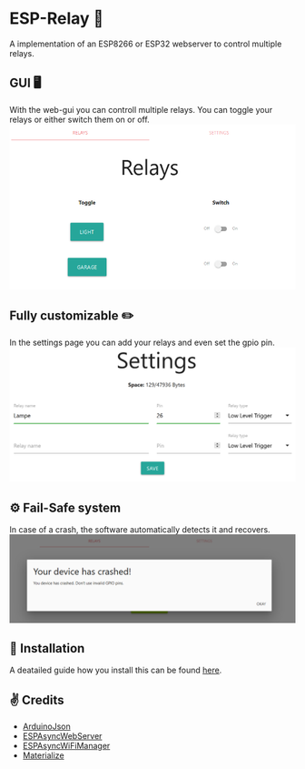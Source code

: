 # ESP-Relay 🔌
A implementation of an ESP8266 or ESP32 webserver to control multiple relays.
## GUI 🖥️
With the web-gui you can controll multiple relays. You can toggle your relays or either switch them on or off.
<img src="/images/main.png">
## Fully customizable ✏️
In the settings page you can add your relays and even set the gpio pin.
<img src="/images/ESP-Relay-settings.png">
## ⚙️ Fail-Safe system
In case of a crash, the software automatically detects it and recovers.
<img src="/images/crash.png">
## 📲 Installation
A deatailed guide how you install this can be found [here](https://github.com/WoodyLetsCode/ESP-Relay/wiki).
## ✌️ Credits
- [ArduinoJson](https://github.com/bblanchon/ArduinoJson)
- [ESPAsyncWebServer](https://github.com/me-no-dev/ESPAsyncWebServer)
- [ESPAsyncWiFiManager](https://github.com/alanswx/ESPAsyncWiFiManager)
- [Materialize](https://materializecss.com/)
